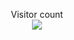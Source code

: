 <p align="center"> 
  Visitor count<br>
  <img src="https://profile-counter.glitch.me/arthur-fuzaro/count.svg" />
</p>
